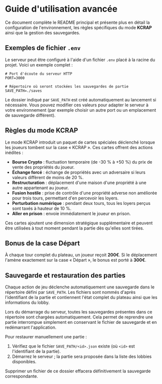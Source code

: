 # Guide d'utilisation avancée

Ce document complète le README principal et présente plus en détail la configuration de l'environnement, les règles spécifiques du mode **KCRAP** ainsi que la gestion des sauvegardes.

## Exemples de fichier `.env`

Le serveur peut être configuré à l'aide d'un fichier `.env` placé à la racine du projet. Voici un exemple complet :

```env
# Port d'écoute du serveur HTTP
PORT=3000

# Répertoire où seront stockées les sauvegardes de partie
SAVE_PATH=./saves
```

Le dossier indiqué par `SAVE_PATH` est créé automatiquement au lancement si nécessaire. Vous pouvez modifier ces valeurs pour adapter le serveur à votre environnement (par exemple choisir un autre port ou un emplacement de sauvegarde différent).

## Règles du mode KCRAP

Le mode KCRAP introduit un paquet de cartes spéciales déclenché lorsque les joueurs tombent sur la case « KCRAP ». Ces cartes offrent des actions inédites :

- **Bourse Crypto** : fluctuation temporaire (de -30 % à +50 %) du prix de vente des propriétés du joueur.
- **Échange forcé** : échange de propriétés avec un adversaire si leurs valeurs diffèrent de moins de 20 %.
- **Restructuration** : déplacement d'une maison d'une propriété à une autre appartenant au joueur.
- **Fusion hostile** : prise de contrôle d'une propriété adverse non améliorée pour trois tours, permettant d'en percevoir les loyers.
- **Perturbation numérique** : pendant deux tours, tous les loyers perçus sont taxés à hauteur de 10 %.
- **Aller en prison** : envoie immédiatement le joueur en prison.

Ces cartes ajoutent une dimension stratégique supplémentaire et peuvent être utilisées à tout moment pendant la partie dès qu'elles sont tirées.

## Bonus de la case Départ

À chaque tour complet du plateau, un joueur reçoit **200€**. Si le déplacement l'amène exactement sur la case « Départ », le bonus est porté à **300€**.

## Sauvegarde et restauration des parties

Chaque action de jeu déclenche automatiquement une sauvegarde dans le répertoire défini par `SAVE_PATH`. Les fichiers sont nommés d'après l'identifiant de la partie et contiennent l'état complet du plateau ainsi que les informations du lobby.

Lors du démarrage du serveur, toutes les sauvegardes présentes dans ce répertoire sont chargées automatiquement. Cela permet de reprendre une partie interrompue simplement en conservant le fichier de sauvegarde et en redémarrant l'application.

Pour restaurer manuellement une partie :

1. Vérifiez que le fichier `SAVE_PATH/<id>.json` existe (où `<id>` est l'identifiant de la partie).
2. Démarrez le serveur ; la partie sera proposée dans la liste des lobbies disponibles.

Supprimer un fichier de ce dossier effacera définitivement la sauvegarde correspondante.
